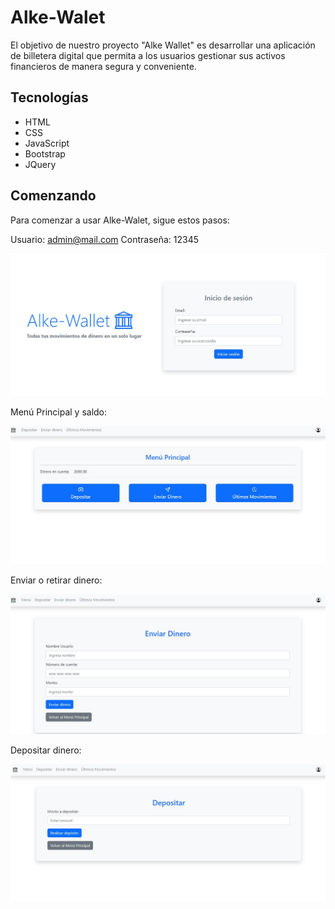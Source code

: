 # Alke-Walet

El objetivo de nuestro proyecto "Alke Wallet" es desarrollar una aplicación de billetera digital que permita a los usuarios gestionar sus activos financieros de manera segura y conveniente.

## Tecnologías

- HTML
- CSS
- JavaScript
- Bootstrap
- JQuery

## Comenzando

Para comenzar a usar Alke-Walet, sigue estos pasos:

Usuario: admin@mail.com
Contraseña: 12345

![Login](src/assets/img/Captura1.JPG)

Menú Principal y saldo:

![Menú y saldo](src/assets/img/Captura2.JPG)

Enviar o retirar dinero:

![Login](src/assets/img/Captura3.JPG)

Depositar dinero:

![Login](src/assets/img/Captura4.JPG)
